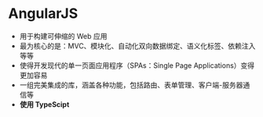 # AngularJS
- 用于构建可伸缩的 Web 应用
- 最为核心的是：MVC、模块化、自动化双向数据绑定、语义化标签、依赖注入等等
- 使得开发现代的单一页面应用程序（SPAs：Single Page Applications）变得更加容易
- 一组完美集成的库，涵盖各种功能，包括路由、表单管理、客户端-服务器通信等
- **使用 TypeScipt**
